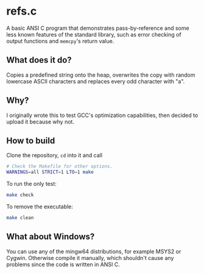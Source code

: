 # refs.c
A basic ANSI C program that demonstrates pass-by-reference
and some less known features of the standard library, such
as error checking of output functions and `memcpy`'s return
value.
## What does it do?
Copies a predefined string onto the heap, overwrites the
copy with random lowercase ASCII characters and replaces
every odd character with "a".
## Why?
I originally wrote this to test GCC's optimization
capabilities, then decided to upload it because why not.
## How to build
Clone the repository, `cd` into it and call
```bash
# Check the Makefile for other options.
WARNINGS=all STRICT=1 LTO=1 make
```

To run the only test:
```bash
make check
```

To remove the executable:
```bash
make clean
```
## What about Windows?
You can use any of the mingw64 distributions, for example
MSYS2 or Cygwin. Otherwise compile it manually, which
shouldn't cause any problems since the code is written in
ANSI C.